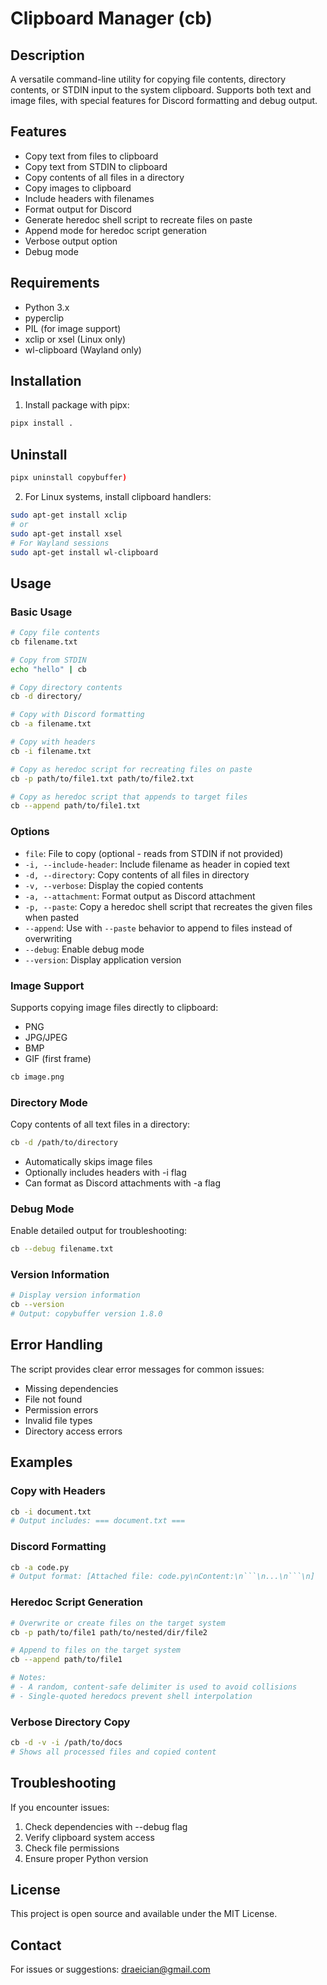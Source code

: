 # Clipboard Manager (cb)

## Description
A versatile command-line utility for copying file contents, directory contents, or STDIN input to the system clipboard. Supports both text and image files, with special features for Discord formatting and debug output.

## Features
- Copy text from files to clipboard
- Copy text from STDIN to clipboard
- Copy contents of all files in a directory
- Copy images to clipboard
- Include headers with filenames
- Format output for Discord
- Generate heredoc shell script to recreate files on paste
- Append mode for heredoc script generation
- Verbose output option
- Debug mode

## Requirements
- Python 3.x
- pyperclip
- PIL (for image support)
- xclip or xsel (Linux only)
- wl-clipboard (Wayland only)

## Installation
1. Install package with pipx:
```bash
pipx install .
```
## Uninstall
```bash
pipx uninstall copybuffer)
```

2. For Linux systems, install clipboard handlers:
```bash
sudo apt-get install xclip
# or
sudo apt-get install xsel
# For Wayland sessions
sudo apt-get install wl-clipboard
```

## Usage

### Basic Usage
```bash
# Copy file contents
cb filename.txt

# Copy from STDIN
echo "hello" | cb

# Copy directory contents
cb -d directory/

# Copy with Discord formatting
cb -a filename.txt

# Copy with headers
cb -i filename.txt

# Copy as heredoc script for recreating files on paste
cb -p path/to/file1.txt path/to/file2.txt

# Copy as heredoc script that appends to target files
cb --append path/to/file1.txt
```

### Options
- `file`: File to copy (optional - reads from STDIN if not provided)
- `-i, --include-header`: Include filename as header in copied text
- `-d, --directory`: Copy contents of all files in directory
- `-v, --verbose`: Display the copied contents
- `-a, --attachment`: Format output as Discord attachment
- `-p, --paste`: Copy a heredoc shell script that recreates the given files when pasted
- `--append`: Use with `--paste` behavior to append to files instead of overwriting
- `--debug`: Enable debug mode
- `--version`: Display application version

### Image Support
Supports copying image files directly to clipboard:
- PNG
- JPG/JPEG
- BMP
- GIF (first frame)

```bash
cb image.png
```

### Directory Mode
Copy contents of all text files in a directory:
```bash
cb -d /path/to/directory
```
- Automatically skips image files
- Optionally includes headers with -i flag
- Can format as Discord attachments with -a flag

### Debug Mode
Enable detailed output for troubleshooting:
```bash
cb --debug filename.txt
```

### Version Information
```bash
# Display version information
cb --version
# Output: copybuffer version 1.8.0
```

## Error Handling
The script provides clear error messages for common issues:
- Missing dependencies
- File not found
- Permission errors
- Invalid file types
- Directory access errors

## Examples

### Copy with Headers
```bash
cb -i document.txt
# Output includes: === document.txt ===
```

### Discord Formatting
```bash
cb -a code.py
# Output format: [Attached file: code.py\nContent:\n```\n...\n```\n]
```

### Heredoc Script Generation
```bash
# Overwrite or create files on the target system
cb -p path/to/file1 path/to/nested/dir/file2

# Append to files on the target system
cb --append path/to/file1

# Notes:
# - A random, content-safe delimiter is used to avoid collisions
# - Single-quoted heredocs prevent shell interpolation
```

### Verbose Directory Copy
```bash
cb -d -v -i /path/to/docs
# Shows all processed files and copied content
```

## Troubleshooting
If you encounter issues:
1. Check dependencies with --debug flag
2. Verify clipboard system access
3. Check file permissions
4. Ensure proper Python version

## License
This project is open source and available under the MIT License.

## Contact
For issues or suggestions: draeician@gmail.com
